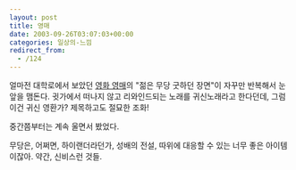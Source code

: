 ```yaml
---
layout: post
title: 영매
date: 2003-09-26T03:07:03+00:00
categories: 일상의-느낌
redirect_from:
  - /124
---
```


얼마전 대학로에서 보았던 <a href="http://www.youngmae.com/">영화 영매</a>의 "젊은 무당 굿하던 장면"이 자꾸만 반복해서 눈앞을 맴돈다. 귓가에서 떠나지 않고 리와인드되는 노래를 귀신노래라고 한다던데, 그럼 이건 귀신 영환가? 제목하고도 절묘한 조화!

중간쯤부터는 계속 울면서 봤었다.

무당은, 어쩌면, 하이랜더라던가, 성배의 전설, 따위에 대응할 수 있는 너무 좋은 아이템이잖아. 약간, 신비스런 것들.
<div id=comments>
</div>
